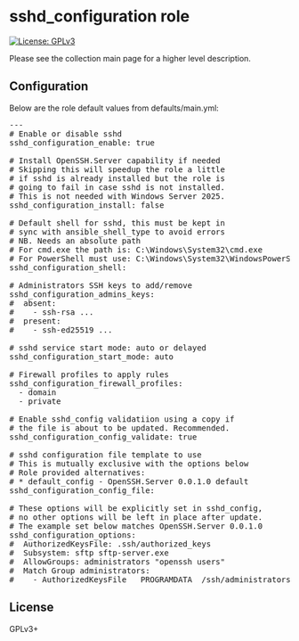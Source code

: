 # sshd_configuration role

[![License: GPLv3](https://img.shields.io/badge/license-GPLv3-brightgreen.svg)](https://www.gnu.org/licenses/gpl-3.0)

Please see the collection main page for a higher level description.

## Configuration

Below are the role default values from defaults/main.yml:

<pre>
---
# Enable or disable sshd
sshd_configuration_enable: true

# Install OpenSSH.Server capability if needed
# Skipping this will speedup the role a little
# if sshd is already installed but the role is
# going to fail in case sshd is not installed.
# This is not needed with Windows Server 2025.
sshd_configuration_install: false

# Default shell for sshd, this must be kept in
# sync with ansible_shell_type to avoid errors
# NB. Needs an absolute path
# For cmd.exe the path is: C:\Windows\System32\cmd.exe
# For PowerShell must use: C:\Windows\System32\WindowsPowerShell\v1.0\powershell.exe
sshd_configuration_shell:

# Administrators SSH keys to add/remove
sshd_configuration_admins_keys:
#  absent:
#    - ssh-rsa ...
#  present:
#    - ssh-ed25519 ...

# sshd service start mode: auto or delayed
sshd_configuration_start_mode: auto

# Firewall profiles to apply rules
sshd_configuration_firewall_profiles:
  - domain
  - private

# Enable sshd_config validatiion using a copy if
# the file is about to be updated. Recommended.
sshd_configuration_config_validate: true

# sshd configuration file template to use
# This is mutually exclusive with the options below
# Role provided alternatives:
# * default_config - OpenSSH.Server 0.0.1.0 default
sshd_configuration_config_file:

# These options will be explicitly set in sshd_config,
# no other options will be left in place after update.
# The example set below matches OpenSSH.Server 0.0.1.0
sshd_configuration_options:
#  AuthorizedKeysFile: .ssh/authorized_keys
#  Subsystem: sftp sftp-server.exe
#  AllowGroups: administrators "openssh users"
#  Match Group administrators:
#    - AuthorizedKeysFile __PROGRAMDATA__/ssh/administrators_authorized_keys
</pre>

## License

GPLv3+
